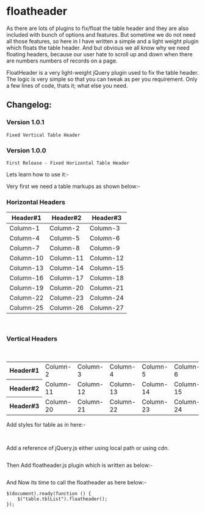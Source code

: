 # floatheader
As there are lots of plugins to fix/float the table header and they are also included with bunch of options and features. But sometime we do not need all those features, so here in I have written a simple and a light weight plugin which floats the table header. And but obvious we all know why we need floating headers, because our user hate to scroll up and down when there are numbers numbers of records on a page.

FloatHeader is a very light-weight jQuery plugin used to fix the table header. The logic is very simple so that you can tweak as per you requirement. Only a few lines of code, thats it; what else you need.

<h2>Changelog:</h2>
<h3>Version 1.0.1</h3>

    Fixed Vertical Table Header

<h3>Version 1.0.0</h3>

    First Release - Fixed Horizontal Table Header

Lets learn how to use it:-

Very first we need a table markups as shown below:-

<h3>Horizontal Headers</h3>
<table class="tblList" width="100%" cellpadding="2" cellspacing="2">
<thead>
<tr>
<th>
Header#1
</th>
<th>
Header#2
</th>
<th>
Header#3
</th>
</tr>
</thead>
<tbody>
<tr>
<td>Column-1</td>
<td>Column-2</td>
<td>Column-3</td>
</tr>
<tr>
<td>Column-4</td>
<td>Column-5</td>
<td>Column-6</td>
</tr>
<tr>
<td>Column-7</td>
<td>Column-8</td>
<td>Column-9</td>
</tr>
<tr>
<td>Column-10</td>
<td>Column-11</td>
<td>Column-12</td>
</tr>
<tr>
<td>Column-13</td>
<td>Column-14</td>
<td>Column-15</td>
</tr>
<tr>
<td>Column-16</td>
<td>Column-17</td>
<td>Column-18</td>
</tr>
<tr>
<td>Column-19</td>
<td>Column-20</td>
<td>Column-21</td>
</tr>
<tr>
<td>Column-22</td>
<td>Column-23</td>
<td>Column-24</td>
</tr>
<tr>
<td>Column-25</td>
<td>Column-26</td>
<td>Column-27</td>
</tr>
</tbody>
</table>
<br>
<h3>Vertical Headers</h3>
<br>
    <table id="vtable" class="tblList">
      <tbody>
        <tr>
          <th>Header#1</th>
          <td>Column-2</td>
          <td>Column-3</td>
          <td>Column-4</td>
          <td>Column-5</td>
          <td>Column-6</td>
          <td>Column-7</td>
          <td>Column-8</td>
          <td>Column-9</td>
        </tr>
        <tr>
          <th>Header#2</th>
          <td>Column-11</td>
          <td>Column-12</td>
          <td>Column-13</td>
          <td>Column-14</td>
          <td>Column-15</td>
          <td>Column-16</td>
          <td>Column-17</td>
          <td>Column-18</td>
        </tr>
        <tr>
          <th>Header#3</th>
          <td>Column-20</td>
          <td>Column-21</td>
          <td>Column-22</td>
          <td>Column-23</td>
          <td>Column-24</td>
          <td>Column-25</td>
          <td>Column-26</td>
          <td>Column-27</td>
        </tr>
      </tbody>
    </table>

Add styles for table as in here:-
<pre>
<link rel="stylesheet" href="floatheader.css" />
</pre>

Add a reference of jQuery.js either using local path or using cdn.

<pre><script src="jquery.js"></script></pre>

Then Add floatheader.js plugin which is written as below:-

<pre><script src="jquery.floatheader.js"></script></pre>

And Now its time to call the floatheader as here below:-

    $(document).ready(function () {
        $("table.tblList").floatheader();
    });
